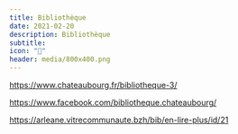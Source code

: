 ```yaml
---
title: Bibliothèque
date: 2021-02-20
description: Bibliothèque
subtitle:
icon: "📗"
header: media/800x400.png
---
```


https://www.chateaubourg.fr/bibliotheque-3/

https://www.facebook.com/bibliotheque.chateaubourg/

https://arleane.vitrecommunaute.bzh/bib/en-lire-plus/id/21
